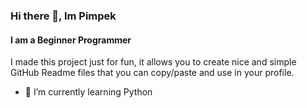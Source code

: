 ### Hi there 👋, Im Pimpek
#### I am a Beginner Programmer
I made this project just for fun, it allows you to create nice and simple GitHub Readme files that you can copy/paste and use in your profile.

- 🌱 I’m currently learning Python 




